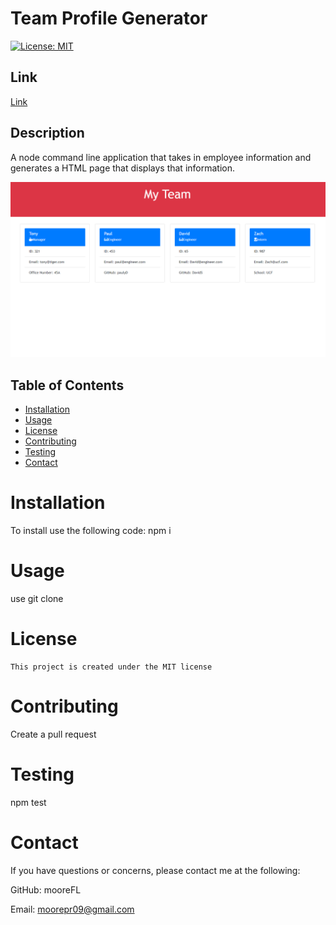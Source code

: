 # Team Profile Generator
  [![License: MIT](https://img.shields.io/badge/License-MIT-yellow.svg)](https://opensource.org/licenses/MIT)


  ## Link
[Link](https://moorefl.github.io/Team-Profile-Generator/)

  ## Description 
A node command line application that takes in employee information and generates a HTML page that displays that information.


  <img src= "assets\HTML SS.PNG">

  ## Table of Contents 
  * [Installation](#installation) 
  * [Usage](#Usage)
  * [License](#License)
  * [Contributing](#Contributing)
  * [Testing](#Testing)
  * [Contact](#Contact)

  # Installation
  To install use the following code:
   npm i

  # Usage
  use git clone
  
  # License
    This project is created under the MIT license

  # Contributing
  Create a pull request

  # Testing
  npm test

  # Contact
  If you have questions or concerns, please contact me at the following: 

  GitHub: mooreFL 

  Email: moorepr09@gmail.com 
